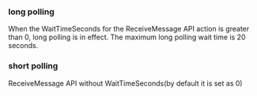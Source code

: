 ### long polling
When the WaitTimeSeconds for the ReceiveMessage API action is greater than 0, long polling is in effect. The maximum long polling wait time is 20 seconds. 

### short polling
ReceiveMessage API without WaitTimeSeconds(by default it is set as 0)
